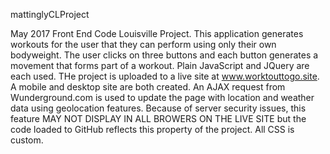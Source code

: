 mattinglyCLProject

May 2017 Front End Code Louisville Project.
This application generates workouts for the user that they can perform using only their own bodyweight.  The user clicks on three buttons and each button generates a movement that forms part of a workout.  Plain JavaScript and JQuery are each used.
THe project is uploaded to a live site at www.worktouttogo.site.  A mobile and desktop site are both created.
An AJAX request from Wunderground.com is used to update the page with location and weather data using geolocation features.  Because of server security issues, this feature MAY NOT DISPLAY IN ALL BROWERS ON THE LIVE SITE but the code loaded to GitHub reflects this property of the project.
All CSS is custom.